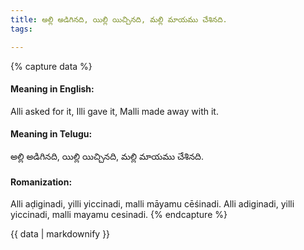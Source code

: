 ```yaml
---
title: అల్లి అడిగినది, యిల్లి యిచ్చినది, మల్లి మాయము చేశినది.
tags:

---
```


{% capture data %}
#### Meaning in English:
Alli asked for it, Illi gave it, Malli made away with it.

#### Meaning in Telugu:
అల్లి అడిగినది, యిల్లి యిచ్చినది, మల్లి మాయము చేశినది.

#### Romanization:
Alli aḍiginadi, yilli yiccinadi, malli māyamu cēśinadi.
Alli adiginadi, yilli yiccinadi, malli mayamu cesinadi.
{% endcapture %}

{{ data | markdownify }}

